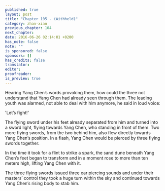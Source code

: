 ```yaml
---
published: true
layout: post
title: "Chapter 105 - (Withheld)"
category: zhan-xian
previous_chapter: 104
next_chapter:
date: 2016-06-26 02:14:01 +0200
has_note: false
note: ""
is_sponsored: false
sponsors: []
has_credits: false
translator:
editor:
proofreader:
is_preview: true
---
```

Hearing Yang Chen’s words provoking them, how could the three not understand that Yang Chen had already seen through them. The leading youth was alarmed, not able to deal with him anymore, he said in loud voice:

'Let’s fight!'

The flying sword under his feet already separated from him and turned into a sword light, flying towards Yang Chen, who standing in front of them. Two more flying swords, from the two behind him, also flew directly towards Yang Chen’s position. In a flash, Yang Chen would be pierced by three flying swords together. 

In the time it took for a flint to strike a spark, the sand dune beneath Yang Chen’s feet began to transform and in a moment rose to more than ten meters high, lifting Yang Chen with it. 

The three flying swords issued three ear piercing sounds and under their masters’ control they took a huge turn within the sky and continued towards Yang Chen’s rising body to stab him. 
